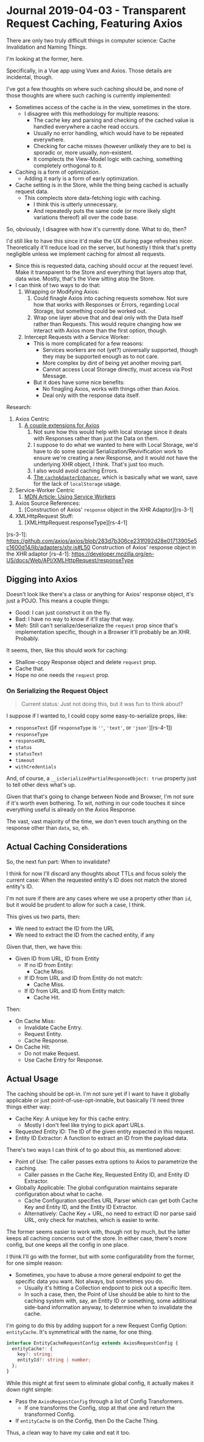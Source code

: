 Journal 2019-04-03 - Transparent Request Caching, Featuring Axios
=================================================================

There are only two truly difficult things in computer science: Cache Invalidation and Naming Things.

I'm looking at the former, here.

Specifically, in a Vue app using Vuex and Axios.  Those details are incidental, though.

I've got a few thoughts on where such caching should be, and none of those thoughts are where such caching is currently implemented:

- Sometimes access of the cache is in the view, sometimes in the store.
    - I disagree with this methodology for multiple reasons:
        - The cache key and parsing and checking of the cached value is handled everywhere a cache read occurs.
        - Usually no error handling, which would have to be repeated everywhere.
        - Checking for cache misses (however unlikely they are to be) is sporadic or, more usually, non-existent.
        - It complects the View-Model logic with caching, something completely orthogonal to it.
- Caching is a form of optimization.
    - Adding it early is a form of early optimization.
- Cache setting is in the Store, while the thing being cached is actually request data.
    - This complects store data-fetching logic with caching.
        - I think this is utterly unnecessary,
        - And repeatedly puts the same code (or more likely slight variations thereof) all over the code base.

So, obviously, I disagree with how it's currently done.  What to do, then?

I'd still like to have this since it'd make the UX during page refreshes nicer.  Theoretically it'll reduce load on the server, but honestly I think that's pretty negligible unless we implement caching for almost all requests.

- Since this is requested data, caching should occur at the request level.  Make it transparent to the Store and everything that layers atop that, data wise.  Mostly, that's the View sitting atop the Store.
- I can think of two ways to do that:
    1. Wrapping or Modifying Axios:
        1. Could finagle Axios into caching requests somehow.  Not sure how that works with Responses or Errors, regarding Local Storage, but something could be worked out.
        2. Wrap one layer above that and deal only with the Data itself rather than Requests.  This would require changing how we interact with Axios more than the first option, though.
    2. Intercept Requests with a Service Worker:
        - This is more complicated for a few reasons:
            - Services workers are not (yet?) universally supported, though they may be supported enough as to not care.
            - More complex by dint of being yet another moving part.
            - Cannot access Local Storage directly, must access via Post Message.
        - But it does have some nice benefits:
            - No finagling Axios, works with things other than Axios.
            - Deal only with the response data itself.

Research:

1. Axios Centric
    1. [A couple extensions for Axios][rs-1-1]
        1. Not sure how this would help with local storage since it deals with Responses rather than just the Data on them.
        2. I suppose to do what we wanted to here with Local Storage, we'd have to do some special Serialization/Revivification work to ensure we're creating a new Response, and it would _not_ have the underlying XHR object, I think.  That's just too much.
        3. I also would avoid caching Errors.
        4. [The `cacheAdapterEnhancer`][rs-1-1-4], which is basically what we want, save for the lack of `localStorage` usage.
2. Service-Worker Centric
    1. [MDN Article: Using Service Workers](https://developer.mozilla.org/en-US/docs/Web/API/Service_Worker_API/Using_Service_Workers)
3. Axios Source References:
    1. [Construction of Axios' `response` object in the XHR Adaptor][rs-3-1]
4. XMLHttpRequest Stuff:
    1. [XMLHttpRequest.responseType][rs-4-1]

[rs-1-1]: https://github.com/kuitos/axios-extensions#cacheadapterenhancer
[rs-1-1-4]: https://github.com/kuitos/axios-extensions/blob/master/src/cacheAdapterEnhancer.ts
[rs-3-1]: https://github.com/axios/axios/blob/283d7b306ce231f092d28e01713905e5c1600d14/lib/adapters/xhr.js#L50 Construction of Axios' response object in the XHR adaptor
[rs-4-1]: https://developer.mozilla.org/en-US/docs/Web/API/XMLHttpRequest/responseType



## Digging into Axios

Doesn't look like there's a class or anything for Axios' response object, it's just a POJO.  This means a couple things:

- Good: I can just construct it on the fly.
- Bad: I have no way to know if it'll stay that way.
- Meh: Still can't serialize/deserialize the `request` prop since that's implementation specific, though in a Browser it'll probably be an XHR.  Probably.

It seems, then, like this should work for caching:

- Shallow-copy Response object and delete `request` prop.
- Cache that.
- Hope no one needs the `request` prop.


### On Serializing the Request Object

> Current status: Just not doing this, but it was fun to think about?

I suppose if I wanted to, I could copy some easy-to-serialize props, like:

- `responseText` ([if `responseType` is `''`, `'text'`, or `'json'`][rs-4-1])
- `responseType`
- `responseURL`
- `status`
- `statusText`
- `timeout`
- `withCredentials`

And, of course, a `__isSerializedPartialResponseObject: true` property just to tell other devs what's up.

Given that that's going to change between Node and Browser, I'm not sure if it's worth even bothering.  To wit, nothing in our code touches it since everything useful is already on the Axios Response.

The vast, vast majority of the time, we don't even touch anything on the response other than `data`, so, eh.



## Actual Caching Considerations

So, the next fun part: When to invalidate?

I think for now I'll discard any thoughts about TTLs and focus solely the current case: When the requested entity's ID does not match the stored entity's ID.

I'm not sure if there are any cases where we use a property other than `id`, but it would be prudent to allow for such a case, I think.

This gives us two parts, then:

- We need to extract the ID from the URL
- We need to extract the ID from the cached entity, if any

Given that, then, we have this:

- Given ID from URL, ID from Entity
    - If no ID from Entity:
        - Cache Miss.
    - If ID from URL and ID from Entity do not match:
        - Cache Miss.
    - If ID from URL and ID from Entity match:
        - Cache Hit.

Then:

- On Cache Miss:
    - Invalidate Cache Entry.
    - Request Entity.
    - Cache Response.
- On Cache Hit:
    - Do not make Request.
    - Use Cache Entry for Response.



## Actual Usage

The caching should be opt-in.  I'm not sure yet if I want to have it globally applicable or just point-of-use-opt-innable, but basically I'll need three things either way:

- Cache Key: A unique key for this cache entry.
    - Mostly I don't feel like trying to pick apart URLs.
- Requested Entity ID: The ID of the given entity expected in this request.
- Entity ID Extractor: A function to extract an ID from the payload data.

There's two ways I can think of to go about this, as mentioned above:

- Point of Use: The caller passes extra options to Axios to parametrize the caching.
    - Caller passes in the Cache Key, Requested Entity ID, and Entity ID Extractor.
- Globally Applicable: The global configuration maintains separate configuration about what to cache.
    - Cache Configuration specifies URL Parser which can get both Cache Key and Entity ID, and the Entity ID Extractor.
    - Alternatively: Cache Key + URL, no need to extract ID nor parse said URL, only check for matches, which is easier to write.

The former seems easier to work with, though not by much, but the latter keeps all caching concerns out of the store.  In either case, there's more config, but one keeps all the config in one place.

I think I'll go with the former, but with some configurability from the former, for one simple reason:

- Sometimes, you have to abuse a more general endpoint to get the specific data you want.  Not always, but sometimes you do.
    - Usually it's hitting a Collection endpoint to pick out a specific Item.
    - In such a case, then, the Point of Use should be able to hint to the caching system with, say, an Entity ID or something, some additional side-band information anyway, to determine when to invalidate the cache.

I'm going to do this by adding support for a new Request Config Option: `entityCache`.  It's symmetrical with the name, for one thing.

```typescript
interface EntityCacheRequestConfig extends AxiosRequestConfig {
  entityCache?: {
    key?: string;
    entityId?: string | number;
  };
}
```

While this might at first seem to eliminate global config, it actually makes it down right simple:

- Pass the `AxiosRequestConfig` through a list of Config Transformers.
    - If one transforms the Config, stop at that one and return the transformed Config.
- If `entityCache` is on the Config, then Do the Cache Thing.

Thus, a clean way to have my cake and eat it too.
